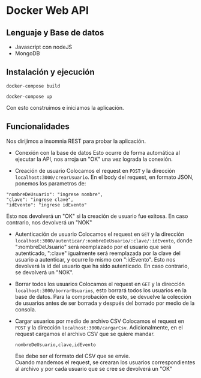 # Docker Web API
## Lenguaje y Base de datos
* Javascript con nodeJS
* MongoDB
## Instalación y ejecución
```
docker-compose build
```
```
docker-compose up
```
Con esto construimos e iniciamos la aplicación.
## Funcionalidades
Nos dirijimos a insomnia REST para probar la aplicación.
* Conexión con la base de datos
Esto ocurre de forma automática al ejecutar la API, nos arroja un "OK" una vez lograda la conexión.

* Creación de usuario
Colocamos el request en ```POST``` y la dirección ```localhost:3000/crearUsuario```. En el body del request, en formato JSON, ponemos los parametros de:
```
"nombreDeUsuario": "ingrese nombre",
"clave": "ingrese clave",
"idEvento": "ingrese idEvento"
```
Esto nos devolverá un "OK" si la creación de usuario fue exitosa. En caso contrario, nos devolverá un "NOK"

* Autenticación de usuario
Colocamos el request en ```GET``` y la dirección ```localhost:3000/autenticar/:nombreDeUsuario/:clave/:idEvento```, donde ":nombreDeUsuario" será reemplazado por el usuario que será autenticado, ":clave" igualmente será reemplazada por la clave del usuario a autenticar, y ocurre lo mismo con ":idEvento".
Esto nos devolverá la id del usuario que ha sido autenticado. En caso contrario, se devolverá un "NOK".

* Borrar todos los usuarios
Colocamos el request en ```GET``` y la dirección ```localhost:3000/borrarUsuarios```, esto borrará todos los usuarios en la base de datos. Para la comprobación de esto, se devuelve la colección de usuarios antes de ser borrada y después del borrado por medio de la consola.

* Cargar usuarios por medio de archivo CSV
Colocamos el request en ```POST``` y la dirección ```localhost:3000/cargarCsv```. Adicionalmente, en el request cargamos el archivo CSV que se quiere mandar.
  ```
  nombreDeUsuario,clave,idEvento
  ```
  Ese debe ser el formato del CSV que se envie.\
  Cuando mandemos el request, se crearan los usuarios correspondientes al archivo y por cada usuario que se cree se devolverá un "OK"
